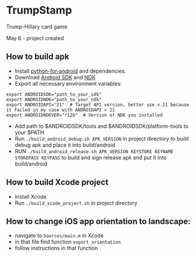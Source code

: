 # TrumpStamp
Trump-Hillary card game

May 6 - project created

## How to build apk

* Install [python-for-android](https://python-for-android.readthedocs.io/en/latest/quickstart/#installation) and dependencies.
* Download [Android SDK](https://developer.android.com/studio/index.html) and [NDK](https://developer.android.com/ndk/downloads/index.html)
* Export all necessary environment variables:
```
export ANDROIDSDK="path_to_your_sdk"
export ANDROIDNDK="path_to_your_ndk"
export ANDROIDAPI="21"  # Target API version, better use v.21 because it failed in my case with ANDROIDAPI > 21
export ANDROIDNDKVER="r12b"  # Version of NDK you installed
```
* Add path to $ANDROIDSDK/tools and $ANDROIDSDK/platform-tools to your $PATH
* Run `./build_android_debug.sh APK_VERSION` in project directory to build debug apk and place it into build/android
* RUN `./build_android_release.sh APK_VERSION KEYSTORE KEYNAME STOREPASS KEYPASS` to build and sign release apk and put it into build/android

## How to build Xcode project

* Install Xcode
* Run `./build_xcode_project.sh` in project directory

## How to change iOS app orientation to landscape:

* navigate to `Sources/main.m` in Xcode
* in that file find function `export_orientation`
* follow instructions in that function
